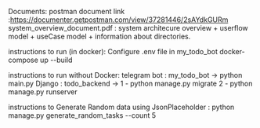 Documents:
postman document link :https://documenter.getpostman.com/view/37281446/2sAYdkGURm
system_overview_document.pdf : system architecure overview + userflow model + useCase model + information about directories.


instructions to run (in docker):
Configure .env file in my_todo_bot
docker-compose up --build

instructions to run without Docker:
telegram bot : my_todo_bot -> python main.py
Django : todo_backend -> 1 - python manage.py migrate  2 - python manage.py runserver

instructions to Generate Random data using JsonPlaceholder :
python manage.py generate_random_tasks --count 5